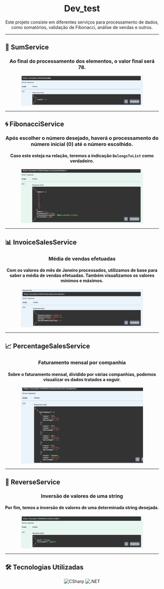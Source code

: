 <h1 align="center">Dev_test</h1>

<p align="center">
  Este projeto consiste em diferentes serviços para processamento de dados, como somatórios, validação de Fibonacci, análise de vendas e outros.
</p>

---

## 📝 SumService

<h3 align="center">Ao final do processamento dos elementos, o valor final será 78.</h3>

<p align="center">
  <img src="https://github.com/Glrodrigo/Dev_test/blob/main/assets/SumResponse.png" alt="SumService Response" width="400px">
</p>

---

## 🌀 FibonacciService

<h3 align="center">Após escolher o número desejado, haverá o processamento do número inicial (0) até o número escolhido.</h3>
<h4 align="center">
  Caso este esteja na relação, teremos a indicação <code>BelongsToList</code> como verdadeiro.
</h4>

<p align="center">
  <img src="https://github.com/Glrodrigo/Dev_test/blob/main/assets/FibonacciResponse.png" alt="FibonacciService Response" width="400px">
</p>

---

## 📊 InvoiceSalesService

<h3 align="center">Média de vendas efetuadas</h3>
<h4 align="center">
  Com os valores do mês de Janeiro processados, utilizamos de base para saber a média de vendas efetuadas. Também visualizamos os valores mínimos e máximos.
</h4>

<p align="center">
  <img src="https://github.com/Glrodrigo/Dev_test/blob/main/assets/AverageSalesResponse.png" alt="Invoice Sales Response" width="400px">
</p>

---

## 📈 PercentageSalesService

<h3 align="center">Faturamento mensal por companhia</h3>
<h4 align="center">
  Sobre o faturamento mensal, dividido por várias companhias, podemos visualizar os dados tratados a seguir.
</h4>

<p align="center">
  <img src="https://github.com/Glrodrigo/Dev_test/blob/main/assets/PercentageSalesResponse.png" alt="Percentage Sales Response" width="400px">
</p>

---

## 🔄 ReverseService

<h3 align="center">Inversão de valores de uma string</h3>
<h4 align="center">
  Por fim, temos a inversão de valores de uma determinada string desejada.
</h4>

<p align="center">
  <img src="https://github.com/Glrodrigo/Dev_test/blob/main/assets/ReverseResponse.png" alt="ReverseService Response" width="400px">
</p>

---

## 🛠️ Tecnologias Utilizadas

<p align="center">
  <img alt="CSharp" src="https://img.shields.io/badge/C%23-239120?style=for-the-badge&logo=c-sharp&logoColor=white" />
  <img alt=".NET" src="https://img.shields.io/badge/.NET-5C2D91?style=for-the-badge&logo=.net&logoColor=white" />
</p>
